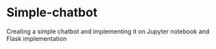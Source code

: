 # Simple-chatbot
Creating a simple chatbot and implementing it on Jupyter notebook and Flask implementation
